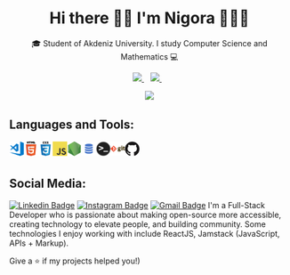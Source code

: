 <h1 align='center'>
  Hi there 👋🏾 I'm Nigora 👩🏽‍💻
</h1>
<p align='center'>
  🎓 Student of Akdeniz University. I study Computer Science and Mathematics 💻
</p>
<p align='center'>
  <a href="https://www.linkedin.com/in/nigora-fayzullaeva-744954190/">
    <img src="https://img.shields.io/badge/linkedin-%230077B5.svg?&style=for-the-badge&logo=linkedin&logoColor=white" />
  </a>&nbsp;&nbsp;
  <a href="https://instagram.com/ni.fayzullaeva">
    <img src="https://img.shields.io/badge/instagram-%23E4405F.svg?&style=for-the-badge&logo=instagram&logoColor=white" />        
  </a>&nbsp;&nbsp;
</p>

<p align='center'>
  <a href="#"><img src="https://github-readme-stats.vercel.app/api?username=NigoraFayzullaeva&show_icons=true&count_private=true&theme=dark" width="350"></a>
</p>


## Languages and Tools:

<img align="left" alt="Visual Studio Code" width="26px" src="https://raw.githubusercontent.com/github/explore/80688e429a7d4ef2fca1e82350fe8e3517d3494d/topics/visual-studio-code/visual-studio-code.png" />
<img align="left" alt="HTML5" width="26px" src="https://raw.githubusercontent.com/github/explore/80688e429a7d4ef2fca1e82350fe8e3517d3494d/topics/html/html.png" />
<img align="left" alt="CSS3" width="26px" src="https://raw.githubusercontent.com/github/explore/80688e429a7d4ef2fca1e82350fe8e3517d3494d/topics/css/css.png" />
<img align="left" alt="JavaScript" width="26px" src="https://raw.githubusercontent.com/github/explore/80688e429a7d4ef2fca1e82350fe8e3517d3494d/topics/javascript/javascript.png" />
<img align="left" alt="Node.js" width="26px" src="https://raw.githubusercontent.com/github/explore/80688e429a7d4ef2fca1e82350fe8e3517d3494d/topics/nodejs/nodejs.png" />
<img align="left" alt="SQL" width="26px" src="https://raw.githubusercontent.com/github/explore/80688e429a7d4ef2fca1e82350fe8e3517d3494d/topics/sql/sql.png" />
<img align="left" alt="Terminal" width="26px" src="https://raw.githubusercontent.com/github/explore/80688e429a7d4ef2fca1e82350fe8e3517d3494d/topics/terminal/terminal.png" />
<img align="left" alt="Git" width="26px" src="https://raw.githubusercontent.com/github/explore/80688e429a7d4ef2fca1e82350fe8e3517d3494d/topics/git/git.png" />
<img align="left" alt="GitHub" width="26px" src="https://raw.githubusercontent.com/github/explore/78df643247d429f6cc873026c0622819ad797942/topics/github/github.png" />
<br>
<br>

## Social Media:

[![Linkedin Badge](https://img.shields.io/badge/-LinkedIn-blue?style=flat-square&logo=Linkedin&logoColor=white&link=https://www.linkedin.com/in/nigora-fayzullaeva-744954190/)](https://www.linkedin.com/in/nigora-fayzullaeva-744954190/)
[![Instagram Badge](https://img.shields.io/badge/-Instagram-purple?style=flat-square&logo=instagram&logoColor=white&link=https://www.instagram.com/ni.fayzullaeva/)](https://www.instagram.com/ni.fayzullaeva/)
[![Gmail Badge](https://img.shields.io/badge/-Gmail-c14438?style=flat-square&logo=Gmail&logoColor=white&link=mailto:nivelikorodova@gmail.com)](mailto:nivelikorodova@gmail.com)
I'm a Full-Stack Developer who is passionate about making open-source more accessible, creating technology to elevate people, and building community. Some technologies I enjoy working with include ReactJS, Jamstack (JavaScript, APIs + Markup). 

<p>Give a ⭐️ if my projects helped you!)</p>
